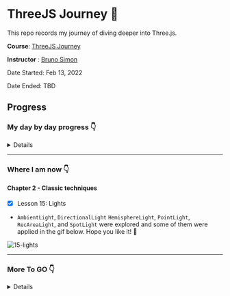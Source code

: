 # ThreeJS Journey 🤩

This repo records my journey of diving deeper into Three.js.

**Course**: [ThreeJS Journey](https://threejs-journey.com/)

**Instructor** : [Bruno Simon](https://bruno-simon.com/)

Date Started: Feb 13, 2022

Date Ended: TBD

## Progress
### My day by day progress 👇

<Details>
#### Chapte 1 - Basics
- [x] Lesson 1: Introduction
- [x] Lesson 2: What is WebGL and Why use Three.js?
- [x] Lesson 3: Basics Scene

- Today I drew a cube on a canvas. 🎉

![image](https://user-images.githubusercontent.com/75382121/154153600-87f5481f-78e5-4697-aace-166cead1d143.png)

- [x] Lesson 4: Webpack
- [x] Lesson 5: Transform Objects
- Today I learned how to rotae a group. 🎉
- A mesh/group has `rotation`, `scale`, `position`, and etc.
<img width="804" alt="image" src="https://user-images.githubusercontent.com/75382121/156961436-7f5cc79a-6d4f-4823-8577-8206f0d3c2cd.png">

- [x] Lesson 6: Animation

![06-animation](https://user-images.githubusercontent.com/75382121/156968617-d041f2ea-a5dd-47c4-b420-954db018888b.gif)

- The screen you are looking at runs at a specific frequency. We call that a frame rate. The frame rate mostly depends on the screen, but the computer itself has limitations. Most screens run at 60 frames per second. If you do the maths, that means about a frame every 16ms. But some screens can run much faster, and when the computer has difficulties processing things, it'll run more slowly.

- This screen executes a function that moves objects and does the render on each frame regardless of the frame rate. 🎉

- [x] Lesson 7: Cameras
- Let the object move along with your cursor. 🎉

![07-camera](https://user-images.githubusercontent.com/75382121/157063530-fe7941f0-5f7b-49c9-961b-4c98d687966f.gif)

- [x] Lesson 8: Fullscreen and resizing
- The cube can be displayed in resized window and in fullscreen mode (works for both chrome and safari!) 🎉

![08-resize-and-fullscreen](https://user-images.githubusercontent.com/75382121/157076539-d8408bd0-7540-4591-b7ea-aefa136b8eae.gif)

- [x] Lesson 9: Geometries

![09-geometries](https://user-images.githubusercontent.com/75382121/157090052-13e4a53c-fd75-4803-9cd5-8e41acc5bdea.gif)

- [x] Lesson 10: Debug UI
- use `lil-gui` to debug UI 🎉

![10-debug-ui](https://user-images.githubusercontent.com/75382121/157096697-dadaf547-eb13-49d0-936e-8adf0d7f16b4.gif)

- [x] Lesson 11: Textures
- I learned how to add textures to an object! 🎉

![11-textures](https://user-images.githubusercontent.com/75382121/157156799-4f1d548d-b0e1-4fe8-a160-b3b6a4334215.gif)

- [x] Lesson 12: Materals

- Explored different types of materials, and added customized material to the objects. 🎉

![12-materials](https://user-images.githubusercontent.com/75382121/157168810-a64d94d6-123f-47b5-aa45-e4b5765c5f9b.gif)

- [x] Lesson 13: 3D Text

![13-3D-text](https://user-images.githubusercontent.com/75382121/157307771-c262a88a-ce1b-4e03-b377-d203d30aef0a.gif)


- [x] Lesson 14: Go live

- Th3 [3D text](https://13-3d-text-silk.vercel.app/) was deployed through `Vercel`. 🎉

</details>

---

### Where I am now 👇

#### Chapter 2 - Classic techniques
- [x] Lesson 15: Lights

- `AmbientLight`, `DirectionalLight` `HemisphereLight`, `PointLight`, `RecAreaLight`, and `SpotLight` were explored and some of them were applied in the gif below. Hope you like it! 🎉

![15-lights](https://user-images.githubusercontent.com/75382121/158028822-0dc5a5c2-7d78-47d9-9bb9-20303f782c43.gif)

---

### More To GO 👇
<details> 
  
- [ ] Lesson 16: Shadows
- [ ] Lesson 17: Haunted House
- [ ] Lesson 18: Particles
- [ ] Lesson 19: Galaxy Generator
- [ ] Lesson 20: Raycaster
- [ ] Lesson 21: Scroll based animation

#### Chapter 3 - Advanced techniques
- [ ] Lesson 22: Physics
- [ ] Lesson 23: Imported models
- [ ] Lesson 24: Custom models with Blender
- [ ] Lesson 25: Realistic render
- [ ] Lesson 26: Code structuring for bigger projects

#### Chapter 4 - Shaders
- [ ] Lesson 27: Shaders
- [ ] Lesson 28: Shader patterns
- [ ] Lesson 29: Raging sea
- [ ] Lesson 30: Animated galaxy
- [ ] Lesson 31: Modified materials

#### Chapter 5 - Extra
- [ ] Lesson 32: Post-processing
- [ ] Lesson 33: Performance tips
- [ ] Lesson 34: Intro and loading progress
- [ ] Lesson 35: Mixing HTML and WebGL
- [ ] Lesson 36: Creating a scene in Blender
- [ ] Lesson 37: Baking and exporting the scene
- [ ] Lesson 38: Importing and optimizing the scene
- [ ] Lesson 39: Adding details to the scene
- [ ] Lesson 40: The end

</details>
